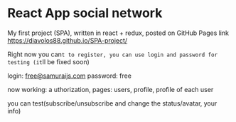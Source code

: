 # React App social network

My first project (SPA), written in react + redux, posted on GitHub Pages link https://diavolos88.github.io/SPA-project/

Right now you can`t to register, you can use login and password for testing (it`ll be fixed soon)

login: free@samuraijs.com 
password: free

now working: 
a uthorization,
pages: users, profile, profile of each user

you can test(subscribe/unsubscribe and change the status/avatar, your info)
